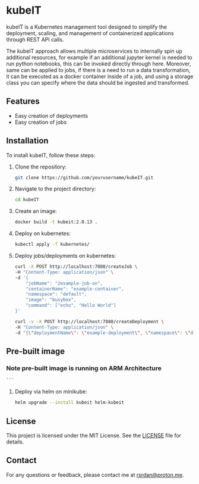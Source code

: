 # kubeIT

kubeIT is a Kubernetes management tool designed to simplify the deployment, scaling, and management of containerized applications through REST API calls.

The kubeIT approach allows multiple microservices to internally spin up additional resources, for example if an additional jupyter kernel is needed to run python notebooks, this can be invoked directly through here. Moreover, same can be applied to jobs, if there is a need to run a data transformation, it can be executed as a docker container inside of a job, and using a storage class you can specify where the data should be ingested and transformed.

## Features

- Easy creation of deployments
- Easy creation of jobs

## Installation

To install kubeIT, follow these steps:

1. Clone the repository:
    ```sh
    git clone https://github.com/yourusername/kubeIT.git
    ```

2. Navigate to the project directory:
    ```sh
    cd kubeIT
    ```

3. Create an image:
    ```sh
    docker build -t kubeit:2.0.13 .
    ```

4. Deploy on kubernetes:
    ```sh
    kubectl apply -f kubernetes/
    ```

5. Deploy jobs/deployments on kubernetes:
    ```sh
    curl -X POST http://localhost:7080/createJob \
    -H "Content-Type: application/json" \
    -d '{
        "jobName": "2example-job-on",
        "containerName": "example-container",
        "namespace": "default",
        "image": "busybox",
        "command": ["echo", "Hello World"]
    }'
    ```

    ```sh
    curl -v -X POST http://localhost:7080/createDeployment \
    -H "Content-Type: application/json" \
    -d "{\"deploymentName\": \"example-deployment\", \"namespace\": \"default\", \"labels\": {\"app\": \"example\"}, \"image\": \"nginx\", \"replicas\": 1, \"containerPort\": 80}"

##  Pre-built image
### Note pre-built image is running on ARM Architecture

    ```
1. Deploy via helm on minikube:
    ```sh
    helm upgrade --install kubeit helm-kubeit
    ```


## License

This project is licensed under the MIT License. See the [LICENSE](LICENSE) file for details.

## Contact

For any questions or feedback, please contact me at rsrdan@proton.me.
